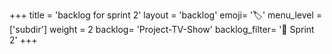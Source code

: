 +++
title = 'backlog for sprint 2'
layout = 'backlog'
emoji= '🏷️'
menu_level = ['subdir']
weight = 2
backlog= 'Project-TV-Show'
backlog_filter= '📅 Sprint 2'
+++
